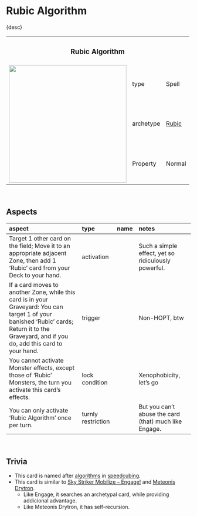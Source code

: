 # Rubic Algorithm

{desc}


<table>
  <tr>
    <th colspan="3"> <h3> Rubic Algorithm </h3> </th>
  </tr>
  <tr>
    <td rowspan="4"> <img src="../../../../.assets/cards/spells/Rubic Algorithm.png" width="320px"> </td>
  </tr>
  <tr>
    <td> type </td>
    <td> Spell </td>
  </tr>
  <tr>
    <td> archetype </td>
    <td> <a href="../../../archetypes/Rubic.md">Rubic</a> </td>
  </tr>
  <tr>
    <td> Property </td>
    <td> Normal </td>
  </tr>
</table>


<br>


## Aspects

| aspect | type | name | notes |
| :----- | :--- | :--- | :---- |
| Target 1 other card on the field; Move it to an appropriate adjacent Zone, then add 1 ‘Rubic’ card from your Deck to your hand. | activation | | Such a simple effect, yet so ridiculously powerful. |
| If a card moves to another Zone, while this card is in your Graveyard: You can target 1 of your banished ‘Rubic’ cards; Return it to the Graveyard, and if you do, add this card to your hand. | trigger | | Non-HOPT, btw |
| You cannot activate Monster effects, except those of ‘Rubic’ Monsters, the turn you activate this card’s effects. | lock condition | | Xenophobicity, let’s go |
| You can only activate ‘Rubic Algorithm’ once per turn. | turnly restriction | | But you can’t abuse the card (that) much like Engage. |


<br>


## Trivia

- This card is named after [algorithms](https://en.wikipedia.org/wiki/Algorithm) in [speedcubing](https://en.wikipedia.org/wiki/Rubik's_Cube).
- This card is similar to [Sky Striker Mobilize – Engage!](https://yugipedia.com/wiki/Sky_Striker_Mobilize_-_Engage!) and [Meteonis Drytron](https://yugipedia.com/wiki/Meteonis_Drytron).
  - Like Engage, it searches an archetypal card, while providing addicional advantage.
  - Like Meteonis Drytron, it has self-recursion.
